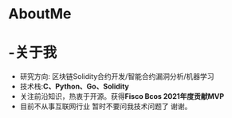# AboutMe
# -关于我

- 研究方向: 区块链Solidity合约开发/智能合约漏洞分析/机器学习
- 技术栈:**C、Python、Go、Solidity**
- 关注前沿知识，热衷于开源。获得**Fisco Bcos 2021年度贡献MVP**
- 目前不从事互联网行业 暂时不要问我技术问题了 谢谢。
